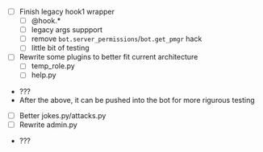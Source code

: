 - [ ] Finish legacy hook1 wrapper
	- [ ] @hook.\*
	- [ ] legacy args suppport
	- [ ] remove `bot.server_permissions`/`bot.get_pmgr` hack
	- [ ] little bit of testing
- [ ] Rewrite some plugins to better fit current architecture
	- [ ] temp\_role.py
	- [ ] help.py
- ???
- After the above, it can be pushed into the bot for more rigurous testing
- [ ] Better jokes.py/attacks.py
- [ ] Rewrite admin.py
- ???
